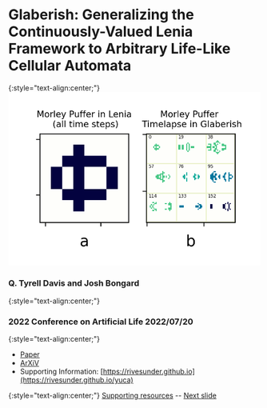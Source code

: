 
# Glaberish: Generalizing the Continuously-Valued Lenia Framework to Arbitrary Life-Like Cellular Automata 

{:style="text-align:center;"}
![teaser figure showing Orbium and s613 CA](https://raw.githubusercontent.com/riveSunder/yuca/master/assets/glaberish/morley_timelapse.png)

### Q. Tyrell Davis and Josh Bongard
{:style="text-align:center;"}
### 2022 Conference on Artificial Life 2022/07/20
{:style="text-align:center;"}

* [Paper](https://direct.mit.edu/isal/proceedings/isal/34/47/112267)
* [ArXiV](https://arxiv.org/abs/2205.10463)
* Supporting Information: [https://rivesunder.github.io](https://rivesunder.github.io/yuca)

{:style="text-align:center;"}
[Supporting resources](https://rivesunder.github.io/yuca) -- [Next slide](https://rivesunder.github.io/yuca/g_slide_001)
